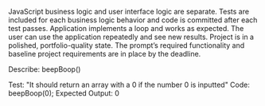 JavaScript business logic and user interface logic are separate.
Tests are included for each business logic behavior and code is committed after each test passes.
Application implements a loop and works as expected.
The user can use the application repeatedly and see new results.
Project is in a polished, portfolio-quality state.
The prompt’s required functionality and baseline project requirements are in place by the deadline.

Describe: beepBoop()

Test: "It should return an array with a 0 if the number 0 is inputted"
Code: beepBoop(0);
Expected Output: 0